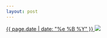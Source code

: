 ```yaml
---
layout: post
---
```


<p>
  <a href="/185">
    <time>{{ page.date | date: "%e %B %Y" }}</time>
    <img src="{{ site.assets_url }}/185.jpg">
  </a>
  
</p>
